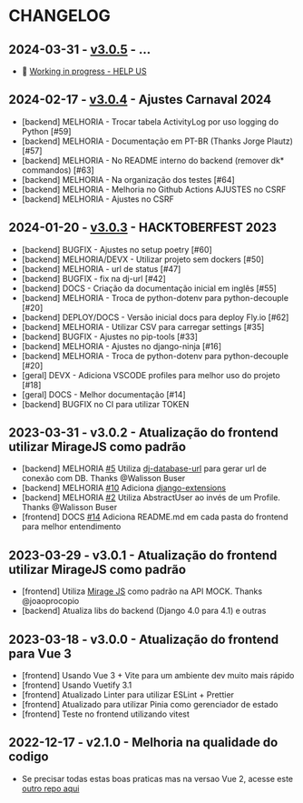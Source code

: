 # CHANGELOG

## 2024-03-31 - [v3.0.5](https://github.com/evolutio/djavue3/milestone/3) - ...

- 🚧 [Working in progress - HELP US](https://github.com/evolutio/djavue3/milestone/3)

## 2024-02-17 - [v3.0.4](https://github.com/evolutio/djavue3/milestone/2) - Ajustes Carnaval 2024

- [backend] MELHORIA - Trocar tabela ActivityLog por uso logging do Python [#59]
- [backend] MELHORIA - Documentação em PT-BR (Thanks Jorge Plautz) [#57]
- [backend] MELHORIA - No README interno do backend (remover dk* commandos) [#63]
- [backend] MELHORIA - Na organização dos testes [#64]
- [backend] MELHORIA - Melhoria no Github Actions AJUSTES no CSRF
- [backend] MELHORIA - Ajustes no CSRF


## 2024-01-20 - [v3.0.3](https://github.com/evolutio/djavue3/milestone/1) - HACKTOBERFEST 2023
- [backend] BUGFIX - Ajustes no setup poetry [#60]
- [backend] MELHORIA/DEVX - Utilizar projeto sem dockers [#50]
- [backend] MELHORIA - url de status [#47]
- [backend] BUGFIX - fix na dj-url [#42]
- [backend] DOCS - Criação da documentação inicial em inglês [#55]
- [backend] MELHORIA - Troca de python-dotenv para python-decouple [#20]
- [backend] DEPLOY/DOCS - Versão inicial docs para deploy Fly.io [#62]
- [backend] MELHORIA - Utilizar CSV para carregar settings [#35]
- [backend] BUGFIX - Ajustes no pip-tools [#33]
- [backend] MELHORIA - Ajustes no django-ninja [#16]
- [backend] MELHORIA - Troca de python-dotenv para python-decouple [#20]
- [geral] DEVX - Adiciona VSCODE profiles para melhor uso do projeto [#18]
- [geral] DOCS - Melhor documentação [#14]
- [backend] BUGFIX no CI para utilizar TOKEN

## 2023-03-31 - v3.0.2 - Atualização do frontend utilizar MirageJS como padrão

- [backend] MELHORIA [#5](https://github.com/evolutio/djavue3/issues/5) Utiliza [dj-database-url](https://pypi.org/project/dj-database-url/) para gerar url de conexão com DB. Thanks @Walisson Buser
- [backend] MELHORIA [#10](https://github.com/evolutio/djavue3/issues/10) Adiciona [django-extensions](https://django-extensions.readthedocs.io/en/latest/)
- [backend] MELHORIA [#2](https://github.com/evolutio/djavue3/issues/2) Utiliza AbstractUser ao invés de um Profile. Thanks @Walisson Buser
- [frontend] DOCS [#14](https://github.com/evolutio/djavue3/issues/14) Adiciona README.md em cada pasta do frontend para melhor entendimento

## 2023-03-29 - v3.0.1 - Atualização do frontend utilizar MirageJS como padrão

- [frontend] Utiliza [Mirage JS](https://miragejs.com/) como padrão na API MOCK. Thanks @joaoprocopio
- [backend] Atualiza libs do backend (Django 4.0 para 4.1) e outras

## 2023-03-18 - v3.0.0 - Atualização do frontend para Vue 3

- [frontend] Usando Vue 3 + Vite para um ambiente dev muito mais rápido
- [frontend] Usando Vuetify 3.1
- [frontend] Atualizado Linter para utilizar ESLint + Prettier
- [frontend] Atualizado para utilizar Pinia como gerenciador de estado
- [frontend] Teste no frontend utilizando vitest

## 2022-12-17 - v2.1.0 - Melhoria na qualidade do codigo

- Se precisar todas estas boas praticas mas na versao Vue 2, acesse este [outro repo aqui](https://github.com/huogerac/djavue/tree/v2.1.0)
